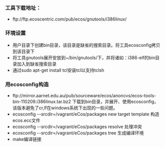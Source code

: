 <h3>工具下载地址：</h3>
<ul>
<li>ftp://ftp.ecoscentric.com/pub/ecos/gnutools/i386linux/</li>
</ul>
<h3>环境设置</h3>
<ul>
<li>用户目录下创建bin目录，该目录是缺省的搜索目录。将工具ecosconfig拷贝到该目录下</li>
<li>将工具gnutools展开安放到~/bin/gnutools/下，并将诸如：i386-elf的bin目录加入到缺省搜索目录</li>
<li>通过sudo apt-get install tcl安装tcl以支持tclsh</li>
</ul>
<h3>用ecosconfig构造</h3>
<ul>
<li>ftp://mirror.aarnet.edu.au/pub/sourceware/ecos/anoncvs/ecos-tools-bin-110209.i386linux.tar.bz2 下载到bin目录，并展开、使用ecosconfig，该版本避免了cr,lf在windows系统下出现的一些问题。</li>
<li>ecosconfig --srcdir=/vagrant/eCos/packages new target template 构造ecos.ecc文件</li>
<li>ecosconfig --srcdir=/vagrant/eCos/packages resolve 处理冲突</li>
<li>ecosconfig --srcdir=/vagrant/eCos/packages tree 生成编译环境</li>
<li>make编译链接</li>
</ul>

